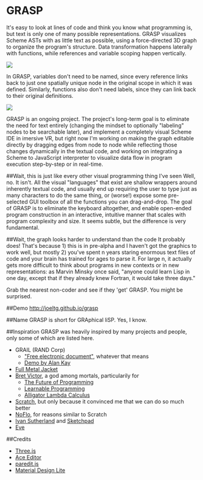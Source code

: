 GRASP
================
It's easy to look at lines of code and think you know what programming is, but text is only one of many possible representations. GRASP visualizes Scheme ASTs with as little text as possible, using a force-directed 3D graph to organize the program's structure. Data transformation happens laterally with functions, while references and variable scoping happen vertically.

![](https://raw.githubusercontent.com/joeltg/grasp/master/screenshots/0.png)

In GRASP, variables don't need to be named, since every reference links back to just one spatially unique node in the original scope in which it was defined. Similarly, functions also don't need labels, since they can link back to their original definitions.

![](https://raw.githubusercontent.com/joeltg/grasp/master/screenshots/1.png)

GRASP is an ongoing project. The project's long-term goal is to eliminate the need for text entirely (changing the mindset to optionally "labeling" nodes to be searchable later), and implement a completely visual Scheme IDE in imersive VR, but right now I'm working on making the graph editable directly by dragging edges from node to node while reflecting those changes dynamically in the textual code, and working on integrating a Scheme to JavaScript interpreter to visualize data flow in program execution step-by-step or in real-time.

##Wait, this is just like every other visual programming thing I've seen
Well, no. It isn't.
All the visual "languages" that exist are shallow wrappers around inherently textual code, and usually end up requiring the user to type just as many characters to do the same thing, or (worse!) expose some pre-selected GUI toolbox of all the functions you can drag-and-drop. The goal of GRASP is to eliminate the keyboard altogether, and enable open-ended program construction in an interactive, intuitive manner that scales with program complexity and size. It seems subtle, but the difference is very fundamental.

##Wait, the graph looks harder to understand than the code
It probably does! That's because 1) this is in pre-alpha and I haven't got the graphics to work well, but mostly 2) you've spent n years staring enormous text files of code and your brain has trained for ages to parse it. For large n, it actually gets more difficult to think about programs in new contexts or in new representations: as Marvin Minsky once said, "anyone could learn Lisp in one day, except that if they already knew Fortran, it would take three days." 

Grab the nearest non-coder and see if they 'get' GRASP. You might be surprised.

##Demo
http://joeltg.github.io/grasp

##Name
GRASP is short for GRAphical liSP. Yes, I know.

##Inspiration
GRASP was heavily inspired by many projects and people, only some of which are listed here.
- GRAIL (RAND Corp)
  - ["Free electronic document"](http://www.rand.org/pubs/research_memoranda/RM5999.html), whatever that means
  - [Demo by Alan Kay](https://www.youtube.com/watch?v=QQhVQ1UG6aM)
- [Full Metal Jacket](http://web.onetel.net.uk/~hibou/fmj/FMJ.html)
- [Bret Victor](http://worrydream.com), a god among mortals, particularily for
  - [The Future of Programming](https://vimeo.com/71278954)
  - [Learnable Programming](http://worrydream.com/#!/LearnableProgramming)
  - [Alligator Lambda Calculus](http://worrydream.com/#!/AlligatorEggs)
- [Scratch](https://scratch.mit.edu/), but only because it convinced me that we can do so much better
- [NoFlo](http://noflojs.org/), for reasons similar to Scratch
- [Ivan Sutherland](https://en.wikipedia.org/wiki/Ivan_Sutherland) and [Sketchpad](https://en.wikipedia.org/wiki/Sketchpad)
- [Eve](http://eve-lang.com/)

##Credits
- [Three.js](mrdoob/three.js/)
- [Ace Editor](ajaxorg/ace)
- [paredit.js](rksm/paredit.js)
- [Material Design Lite](google/material-design-lite)

